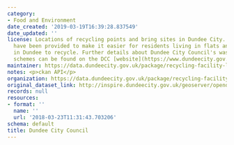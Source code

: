 ```yaml
---
category:
- Food and Environment
date_created: '2019-03-19T16:39:28.837549'
date_updated: ''
license: Locations of recycling points and bring sites in Dundee City. Bring sites
  have been provided to make it easier for residents living in flats and tenements
  in Dundee to recycle. Further details about Dundee City Council's waste and recycling
  schemes can be found on the DCC [website](https://www.dundeecity.gov.uk/services/bins-recycling).
maintainer: https://data.dundeecity.gov.uk/package/recycling-facility-locations
notes: <p>ckan API</p>
organization: https://data.dundeecity.gov.uk/package/recycling-facility-locations
original_dataset_link: http://inspire.dundeecity.gov.uk/geoserver/opendata/wfs?version=2.0.0&service=wfs&request=GetFeature&typeName=opendata:recycling_facilities&outputFormat=json
records: null
resources:
- format: ''
  name: ''
  url: '2018-03-23T11:31:43.703206'
schema: default
title: Dundee City Council
---
```

